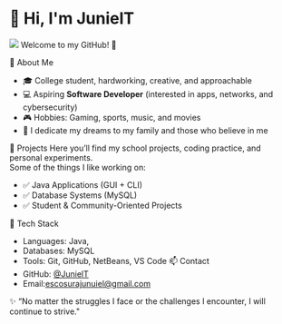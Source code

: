 # 👋 Hi, I'm JunielT

![](https://www.facebook.com/share/1FsZeJU3iA/?mibextid=wwXIfr)
Welcome to my GitHub! 🚀

📌 About Me
- 🎓 College student, hardworking, creative, and approachable  
- 💻 Aspiring **Software Developer** (interested in apps, networks, and cybersecurity)  
- 🎮 Hobbies: Gaming, sports, music, and movies  
- 🌟 I dedicate my dreams to my family and those who believe in me  

 📂 Projects
Here you’ll find my school projects, coding practice, and personal experiments.  
Some of the things I like working on:
- ✅ Java Applications (GUI + CLI)  
- ✅ Database Systems (MySQL)  
- ✅ Student & Community-Oriented Projects  

 🔧 Tech Stack
- Languages: Java, 
- Databases: MySQL  
- Tools: Git, GitHub, NetBeans, VS Code
 📫 Contact
- GitHub: [@JunielT](https://github.com/JunielT)  
- Email:escosurajunuiel@gmail.com

✨ “No matter the struggles I face or the challenges I encounter, I will continue to strive."
